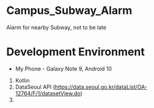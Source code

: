 # Campus_Subway_Alarm
Alarm for nearby Subway, not to be late

# Development Environment
 - My Phone - Galaxy Note 9, Android 10
 1. Kotlin
 2. DataSeoul API (https://data.seoul.go.kr/dataList/OA-12764/F/1/datasetView.do)
 3. 
